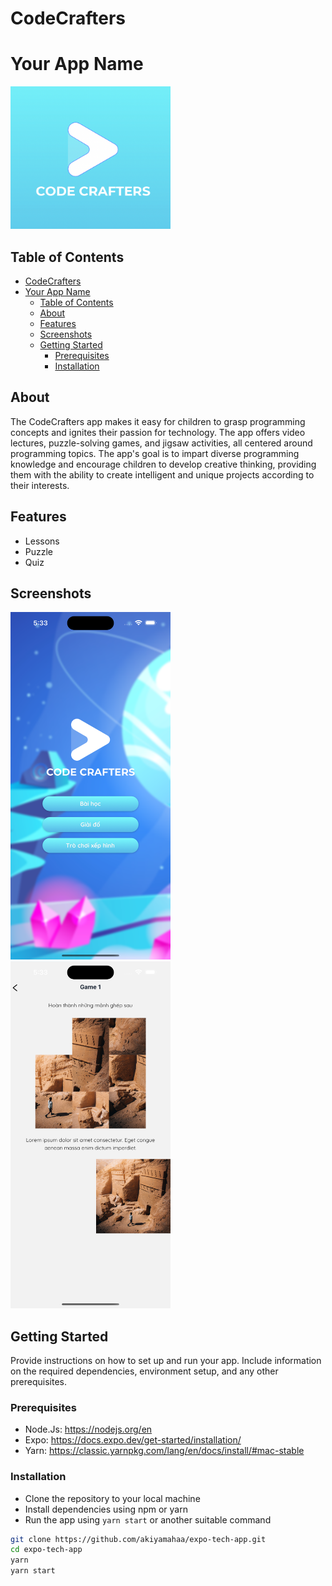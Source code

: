 # CodeCrafters
# Your App Name

<!-- ![App Logo](images/logo.png) -->
<img src="images/logo.png" width="256" alt='logo'>

## Table of Contents
- [CodeCrafters](#codecrafters)
- [Your App Name](#your-app-name)
  - [Table of Contents](#table-of-contents)
  - [About](#about)
  - [Features](#features)
  - [Screenshots](#screenshots)
  - [Getting Started](#getting-started)
    - [Prerequisites](#prerequisites)
    - [Installation](#installation)

## About

The CodeCrafters app makes it easy for children to grasp programming concepts and ignites their passion for technology. The app offers video lectures, puzzle-solving games, and jigsaw activities, all centered around programming topics. The app's goal is to impart diverse programming knowledge and encourage children to develop creative thinking, providing them with the ability to create intelligent and unique projects according to their interests.

## Features
- Lessons
- Puzzle
- Quiz

## Screenshots

<img src="images/home.png" width="256" alt='screen1'>
<img src="images/quiz.png" width="256" alt='screen1'>


## Getting Started

Provide instructions on how to set up and run your app. Include information on the required dependencies, environment setup, and any other prerequisites.

### Prerequisites

- Node.Js: https://nodejs.org/en
- Expo: https://docs.expo.dev/get-started/installation/
- Yarn: https://classic.yarnpkg.com/lang/en/docs/install/#mac-stable

### Installation

- Clone the repository to your local machine
- Install dependencies using npm or yarn
- Run the app using `yarn start` or another suitable command

```bash
git clone https://github.com/akiyamahaa/expo-tech-app.git
cd expo-tech-app
yarn
yarn start
